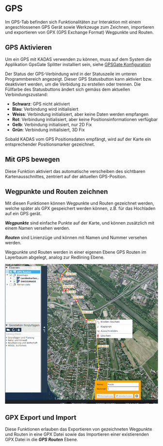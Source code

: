 <!-- WARNING: This file is autogenerated by csv2md.py -->
# GPS 

Im GPS-Tab befinden sich Funktionalitäten zur Interaktion mit einem angeschlossenen GPS Gerät sowie Werkzeuge zum Zeichnen, importieren und exportieren von GPX (GPS Exchange Format) Wegpunkte und Routen.


## <a name="sec0"></a>GPS Aktivieren

Um ein GPS mit KADAS verwenden zu können, muss auf dem System die Applikation GpsGate Splitter installiert sein, siehe [GPSGate Konfiguration](gpsgate/gpsgate.md)

Der Status der GPS-Verbindung wird in der Statuszeile im unteren Programmbereich angezeigt. Dieser GPS Statusbutton kann aktiviert bzw. deaktiviert werden, um die Verbidung zu erstellen oder trennen. Die Füllfarbe des Statusbuttons ändert sich gemäss dem aktuellen Verbindungszustand:

+ **Schwarz**: GPS nicht aktiviert
+ **Blau**: Verbindung wird initialisiert
+ **Weiss**: Verbindung initialisiert, aber keine Daten werden empfangen
+ **Rot**: Verbindung initialisiert, aber keine Positionsinformationen verfügbar
+ **Gelb**: Verbindung initialisiert, nur 2D Fix
+ **Grün**: Verbindung initialisiert, 3D Fix

Sobald KADAS vom GPS Positionsdaten empfängt, wird auf der Karte ein entsprechender Positionsmarker gezeichnet.


## <a name="sec1"></a>Mit GPS bewegen

Diese Funktion aktiviert das automatische verscheiben des sichtbaren Kartenausschnittes, zentriert auf der aktuellen GPS-Position.


## <a name="sec2"></a>Wegpunkte und Routen zeichnen

Mit diesen Funktionen können Wegpunkte und Routen gezeichnet werden, welche später als GPX gespeichert werden können, z.B. für das Hochladen auf ein GPS gerät.

**_Wegpunkte_** sind einfache Punkte auf der Karte, und können zusätzlich mit einem Namen versehen werden.

**_Routen_** sind Linienzüge und können mit Namen und Nummer versehen werden.

Wegpunkte und Routen werden in einer eigenen Ebene GPS Routen im Layerbaum abgelegt, analog zur Redlining Ebene.

<img src="../media/image9.png" />

## <a name="sec3"></a>GPX Export und Import

Diese Funktionen erlauben das Exportieren von gezeichneten Wegpunkte und Routen in eine GPX Datei sowie das Importieren einer existierenden GPX Datei in die **_GPS Routen_** Ebene.


